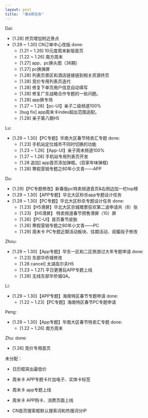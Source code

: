 ```yaml
---
layout: post
title:  "第4周任务"
---
```


Dai:
- [1.28] 终页增加附近景点
- [1.29 ~ 1.30] CN订单中心改版
done:
  - [1.21 ~ 1.26] 10元度周末新版首页
  - [1.22 ~ 1.26] 南方周末
  - [1.27] app、pc换头图（36期）
  - [1.27] pc换弹屏
  - [1.28] 列表页景区和酒店链接链到相关资源终页
  - [1.28] 竞价专用列表页迭代
  - [1.28] 修复下单页用户信息自动填写
  - [1.28] 修复广东战略合作专题的一些问题。
  - [1.28] app换专场
  - [1.27 ~ 1.28]【pc-UI】亲子二级频道100%
  - [bug fix] app周末卡index超出范围适配。
  - [1.28] 亲子第八期H5

Lu:
- [1.29 ~ 1.30]【PC专题】华南大区春节特卖汇专题
done:
  - [1.23] 手机站定位城市不同时切换的功能
  - [1.23 ~ 1.26]【App-UI】亲子周末频道100%
  - [1.27 ~ 1.28] 手机站专用列表页开发
  - [1.28 追加] app首页添加弹框。(百家年味弹框)
  - [1.28] 寒假营销专题之80年小文青——APP


Du:
- [1.29]【PC专题修改】新春版pc特卖频道首页&右侧边加一栏top榜
- [1.29 ~ 1.30]【APP专题】华北大区秒杀app专题设计任务
- [1.29 ~ 1.30]【PC专题】华北大区秒杀专题设计任务
done:
  - [1.23]【H5滑屏】华北大区京城赠票狂欢第二波申请共（8）张
  - [1.23] 【H5滑屏】 特卖频道春节预售滑屏（10）屏
  - [1.26]【PC-UI】首页春节皮肤
  - [1.26] 寒假营销专题之80年小文青——PC
  - [1.29] 周末卡 PC专题近期活动板块、往期活动、闺蜜段子修改

Zhou:
- [1.29 ~ 1.30]【App专题】华东一区和二区旅游过大年专题申请
done:
  - [1.23] 东部华侨城修改
  - [1.28 cancel] 太湖高尔夫H5
  - [1.23 ~ 1.27] 平日更惠玩APP专题上线
  - [1.28] 无线东部华侨城QA。

Li:
- [1.29 ~ 1.30]【APP专题】海南特区春节专题申请
done:
  - [1.22 ~ 1.23]【PC专题】海南特区春节PC专题申请

Peng:
- [1.29 ~ 1.30]【App专题】华南大区春节特卖汇专题
done:
  - [1.22 ~ 1.26] 南方周末

Zhu:
done:
  - [1.26] 竞价专用首页

未分配：
- 日历框突出最低价
- 周末卡 APP专题卡片加电子、实体卡标签
- 周末卡 app专题上线
- 周末卡 APP购卡、消费页面上线

- CN首页搜索框默认搜索词和热搜词分IP
